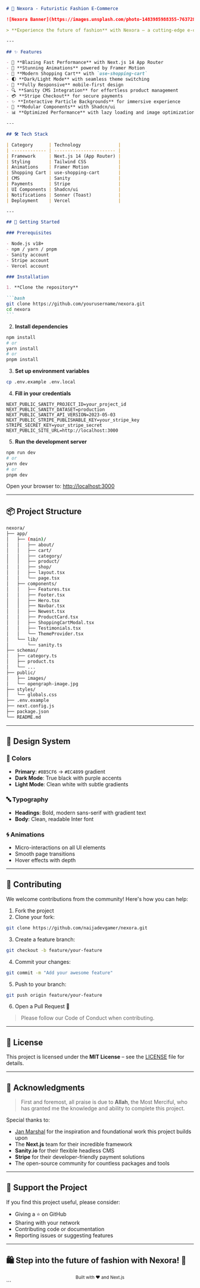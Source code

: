 ````markdown
# 🌌 Nexora - Futuristic Fashion E-Commerce

![Nexora Banner](https://images.unsplash.com/photo-1483985988355-763728e1935b?ixlib=rb-4.0.3&ixid=M3wxMjA3fDB8MHxwaG90by1wYWdlfHx8fGVufDB8fHx8fA%3D%3D&auto=format&fit=crop&w=2070&q=80)

> **Experience the future of fashion** with Nexora – a cutting-edge e-commerce platform built with Next.js that blends technology and style into a seamless shopping experience.

---

## ✨ Features

- 🚀 **Blazing Fast Performance** with Next.js 14 App Router
- 🎨 **Stunning Animations** powered by Framer Motion
- 🛒 **Modern Shopping Cart** with `use-shopping-cart`
- 🌓 **Dark/Light Mode** with seamless theme switching
- 📱 **Fully Responsive** mobile-first design
- 🔍 **Sanity CMS Integration** for effortless product management
- 💳 **Stripe Checkout** for secure payments
- ✨ **Interactive Particle Backgrounds** for immersive experience
- 🧩 **Modular Components** with Shadcn/ui
- 📊 **Optimized Performance** with lazy loading and image optimization

---

## 🛠️ Tech Stack

| Category      | Technology              |
| ------------- | ----------------------- |
| Framework     | Next.js 14 (App Router) |
| Styling       | Tailwind CSS            |
| Animations    | Framer Motion           |
| Shopping Cart | use-shopping-cart       |
| CMS           | Sanity                  |
| Payments      | Stripe                  |
| UI Components | Shadcn/ui               |
| Notifications | Sonner (Toast)          |
| Deployment    | Vercel                  |

---

## 🚀 Getting Started

### Prerequisites

- Node.js v18+
- npm / yarn / pnpm
- Sanity account
- Stripe account
- Vercel account

### Installation

1. **Clone the repository**

```bash
git clone https://github.com/yourusername/nexora.git
cd nexora
```
````

2. **Install dependencies**

```bash
npm install
# or
yarn install
# or
pnpm install
```

3. **Set up environment variables**

```bash
cp .env.example .env.local
```

4. **Fill in your credentials**

```env
NEXT_PUBLIC_SANITY_PROJECT_ID=your_project_id
NEXT_PUBLIC_SANITY_DATASET=production
NEXT_PUBLIC_SANITY_API_VERSION=2023-05-03
NEXT_PUBLIC_STRIPE_PUBLISHABLE_KEY=your_stripe_key
STRIPE_SECRET_KEY=your_stripe_secret
NEXT_PUBLIC_SITE_URL=http://localhost:3000
```

5. **Run the development server**

```bash
npm run dev
# or
yarn dev
# or
pnpm dev
```

Open your browser to: [http://localhost:3000](http://localhost:3000)

---

## 📦 Project Structure

```bash
nexora/
├── app/
│   ├── (main)/
│   │   ├── about/
│   │   ├── cart/
│   │   ├── category/
│   │   ├── product/
│   │   ├── shop/
│   │   ├── layout.tsx
│   │   └── page.tsx
│   ├── components/
│   │   ├── Features.tsx
│   │   ├── Footer.tsx
│   │   ├── Hero.tsx
│   │   ├── Navbar.tsx
│   │   ├── Newest.tsx
│   │   ├── ProductCard.tsx
│   │   ├── ShoppingCartModal.tsx
│   │   ├── Testimonials.tsx
│   │   └── ThemeProvider.tsx
│   └── lib/
│       └── sanity.ts
├── schemas/
│   ├── category.ts
│   ├── product.ts
│   └── ...
├── public/
│   ├── images/
│   └── opengraph-image.jpg
├── styles/
│   └── globals.css
├── .env.example
├── next.config.js
├── package.json
└── README.md
```

---

## 🎨 Design System

### 🎨 Colors

- **Primary**: `#8B5CF6` → `#EC4899` gradient
- **Dark Mode**: True black with purple accents
- **Light Mode**: Clean white with subtle gradients

### 🔤 Typography

- **Headings**: Bold, modern sans-serif with gradient text
- **Body**: Clean, readable Inter font

### 🌀 Animations

- Micro-interactions on all UI elements
- Smooth page transitions
- Hover effects with depth

---

## 🤝 Contributing

We welcome contributions from the community! Here's how you can help:

1. Fork the project
2. Clone your fork:

```bash
git clone https://github.com/naijadevgamer/nexora.git
```

3. Create a feature branch:

```bash
git checkout -b feature/your-feature
```

4. Commit your changes:

```bash
git commit -m "Add your awesome feature"
```

5. Push to your branch:

```bash
git push origin feature/your-feature
```

6. Open a Pull Request 🎉

> Please follow our Code of Conduct when contributing.

---

## 📄 License

This project is licensed under the **MIT License** – see the [LICENSE](LICENSE) file for details.

---

## 🙏 Acknowledgments

> First and foremost, all praise is due to **Allah**, the Most Merciful, who has granted me the knowledge and ability to complete this project.

Special thanks to:

- [Jan Marshal](https://janmarshal.com/about) for the inspiration and foundational work this project builds upon
- The **Next.js** team for their incredible framework
- **Sanity.io** for their flexible headless CMS
- **Stripe** for their developer-friendly payment solutions
- The open-source community for countless packages and tools

---

## 🌟 Support the Project

If you find this project useful, please consider:

- Giving a ⭐ on GitHub
- Sharing with your network
- Contributing code or documentation
- Reporting issues or suggesting features

---

## 🛍️ Step into the future of fashion with Nexora! 🚀

<div align="center">
  <sub>Built with ❤️ and Next.js</sub>
</div>
```
